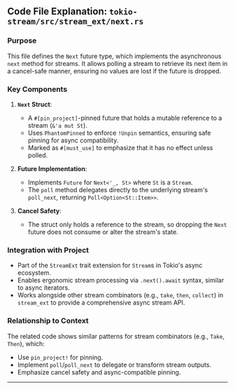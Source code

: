## Code File Explanation: `tokio-stream/src/stream_ext/next.rs`

### Purpose
This file defines the `Next` future type, which implements the asynchronous `next` method for streams. It allows polling a stream to retrieve its next item in a cancel-safe manner, ensuring no values are lost if the future is dropped.

### Key Components
1. **`Next` Struct**:
   - A `#[pin_project]`-pinned future that holds a mutable reference to a stream (`&'a mut St`).
   - Uses `PhantomPinned` to enforce `!Unpin` semantics, ensuring safe pinning for async compatibility.
   - Marked as `#[must_use]` to emphasize that it has no effect unless polled.

2. **Future Implementation**:
   - Implements `Future` for `Next<'_, St>` where `St` is a `Stream`.
   - The `poll` method delegates directly to the underlying stream's `poll_next`, returning `Poll<Option<St::Item>>`.

3. **Cancel Safety**:
   - The struct only holds a reference to the stream, so dropping the `Next` future does not consume or alter the stream's state.

### Integration with Project
- Part of the `StreamExt` trait extension for `Stream`s in Tokio's async ecosystem.
- Enables ergonomic stream processing via `.next().await` syntax, similar to async iterators.
- Works alongside other stream combinators (e.g., `take`, `then`, `collect`) in `stream_ext` to provide a comprehensive async stream API.

### Relationship to Context
The related code shows similar patterns for stream combinators (e.g., `Take`, `Then`), which:
- Use `pin_project!` for pinning.
- Implement `poll`/`poll_next` to delegate or transform stream outputs.
- Emphasize cancel safety and async-compatible pinning.

---
